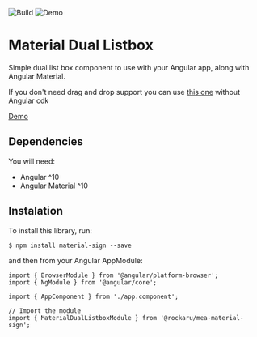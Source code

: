 ![Build](https://github.com/rockaru/material-sign/workflows/Build/badge.svg)
![Demo](https://github.com/rockaru/material-sign/workflows/Demo/badge.svg)

# Material Dual Listbox

Simple dual list box component to use with your Angular app, along with Angular Material.

If you don't need drag and drop support you can use [this one](https://github.com/rockaru/mea-sign) without Angular cdk

[Demo](https://rockaru.github.io/sign/)

## Dependencies
You will need:

- Angular ^10
- Angular Material ^10

## Instalation

To install this library, run:

```
$ npm install material-sign --save
```

and then from your Angular AppModule:

```
import { BrowserModule } from '@angular/platform-browser';
import { NgModule } from '@angular/core';

import { AppComponent } from './app.component';

// Import the module
import { MaterialDualListboxModule } from '@rockaru/mea-material-sign';